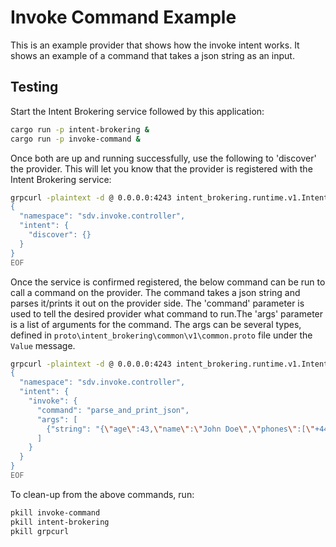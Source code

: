 # Invoke Command Example

This is an example provider that shows how the invoke intent works.
It shows an example of a command that takes a json string as an input.

## Testing

Start the Intent Brokering service followed by this application:

```bash
cargo run -p intent-brokering &
cargo run -p invoke-command &
```

Once both are up and running successfully, use the following to 'discover'
the provider. This will let you know that the provider is registered with the Intent Brokering service:

```bash
grpcurl -plaintext -d @ 0.0.0.0:4243 intent_brokering.runtime.v1.IntentBrokeringService/Fulfill <<EOF
{
  "namespace": "sdv.invoke.controller",
  "intent": {
    "discover": {}
  }
}
EOF
```

Once the service is confirmed registered, the below command can be run to call a command
on the provider. The command takes a json string and parses it/prints it out on the provider side.
The 'command' parameter is used to tell the desired provider what command to run.The 'args'
parameter is a list of arguments for the command. The args can be several types, defined
in `proto\intent_brokering\common\v1\common.proto` file under the `Value` message.

```bash
grpcurl -plaintext -d @ 0.0.0.0:4243 intent_brokering.runtime.v1.IntentBrokeringService/Fulfill <<EOF
{
  "namespace": "sdv.invoke.controller",
  "intent": {
    "invoke": {
      "command": "parse_and_print_json",
      "args": [
        {"string": "{\"age\":43,\"name\":\"John Doe\",\"phones\":[\"+44 1234567\",\"+44 2345678\"]}"}
      ]
    }
  }
}
EOF
```

To clean-up from the above commands, run:

```bash
pkill invoke-command
pkill intent-brokering
pkill grpcurl
```
